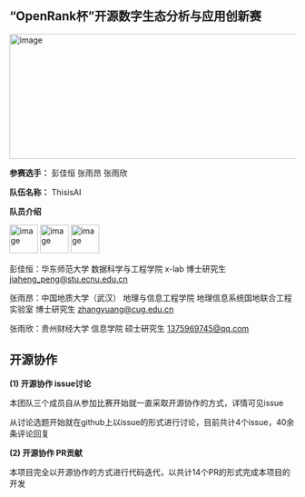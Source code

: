 ## “OpenRank杯”开源数字生态分析与应用创新赛 

<img width="880" height="220" alt="image" src="https://github.com/user-attachments/assets/05d5d82d-8eac-4375-8965-751871233db2" />

**参赛选手：** 彭佳恒 张雨昂 张雨欣

**队伍名称：** ThisisAI

**队员介绍**

<img width="50" height="50" alt="image" src="https://github.com/user-attachments/assets/b9a58cc3-e9fd-4e41-a312-af17393b3a98" /> <img width="50" height="50" alt="image" src="https://github.com/user-attachments/assets/3789bc09-9f9c-4c20-aa26-bfb3fa82d7c0" /> <img width="50" height="50" alt="image" src="https://github.com/user-attachments/assets/aaba86cc-cdf6-41d2-9e09-be400515955a" />

彭佳恒：华东师范大学 数据科学与工程学院 x-lab 博士研究生 jiaheng_peng@stu.ecnu.edu.cn

张雨昂：中国地质大学（武汉） 地理与信息工程学院 地理信息系统国地联合工程实验室 博士研究生 zhangyuang@cug.edu.cn

张雨欣：贵州财经大学 信息学院 硕士研究生 1375969745@qq.com

## 开源协作

**(1) 开源协作 issue讨论**

本团队三个成员自从参加比赛开始就一直采取开源协作的方式，详情可见issue

从讨论选题开始就在github上以issue的形式进行讨论，目前共计4个issue，40余条评论回复

**(2) 开源协作 PR贡献**

本项目完全以开源协作的方式进行代码迭代，以共计14个PR的形式完成本项目的开发
